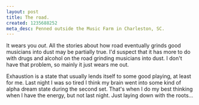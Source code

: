 ```yaml
--- 
layout: post
title: The road.
created: 1235688252
meta_desc: Penned outside the Music Farm in Charleston, SC.  
---
```

It wears you _out_.  All the stories about how road eventually grinds good musicians into dust may be partially true.  I'd suspect that it has more to do with drugs and alcohol on the road grinding musicians into dust.  I don't have that problem, so mainly it just wears me out.

Exhaustion is a state that usually lends itself to some good playing, at least for me.  Last night I was so tired I think my brain went into some kind of alpha dream state during the second set.  That's when I do my best thinking when I have the energy, but not last night.  Just laying down with the roots...

